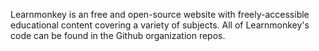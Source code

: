 Learnmonkey is an free and open-source website with freely-accessible educational content covering a variety of subjects. All of Learnmonkey's code can be found in the Github organization repos.
